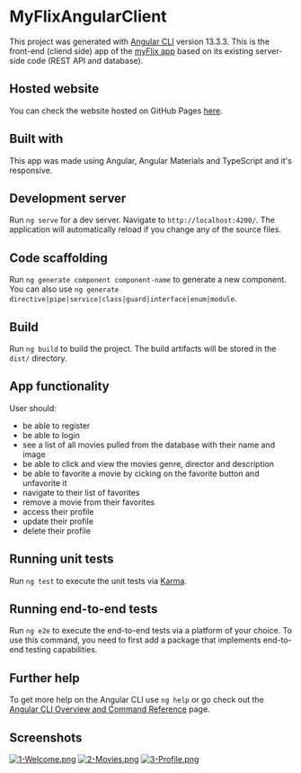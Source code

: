 # MyFlixAngularClient

This project was generated with [Angular CLI](https://github.com/angular/angular-cli) version 13.3.3.
This is the front-end (cliend side) app of the [myFlix app](https://github.com/MaiaraLopes/Movies_API) based on its existing server-side code (REST API and database).

## Hosted website

You can check the website hosted on GitHub Pages [here](https://maiaralopes.github.io/myFlix-Angular-client/).

## Built with

This app was made using Angular, Angular Materials and TypeScript and it's responsive.

## Development server

Run `ng serve` for a dev server. Navigate to `http://localhost:4200/`. The application will automatically reload if you change any of the source files.

## Code scaffolding

Run `ng generate component component-name` to generate a new component. You can also use `ng generate directive|pipe|service|class|guard|interface|enum|module`.

## Build

Run `ng build` to build the project. The build artifacts will be stored in the `dist/` directory.

## App functionality

User should:
- be able to register
- be able to login
- see a list of all movies pulled from the database with their name and image
- be able to click and view the movies genre, director and description
- be able to favorite a movie by cicking on the favorite button and unfavorite it
- navigate to their list of favorites
- remove a movie from their favorites
- access their profile
- update their profile
- delete their profile

## Running unit tests

Run `ng test` to execute the unit tests via [Karma](https://karma-runner.github.io).

## Running end-to-end tests

Run `ng e2e` to execute the end-to-end tests via a platform of your choice. To use this command, you need to first add a package that implements end-to-end testing capabilities.

## Further help

To get more help on the Angular CLI use `ng help` or go check out the [Angular CLI Overview and Command Reference](https://angular.io/cli) page.

## Screenshots

[![1-Welcome.png](https://i.postimg.cc/G2xkHSY1/1-Welcome.png)](https://postimg.cc/34Wyq1nL)
[![2-Movies.png](https://i.postimg.cc/0j6NKcHN/2-Movies.png)](https://postimg.cc/V08w3Bwy)
[![3-Profile.png](https://i.postimg.cc/cJX1DVpH/3-Profile.png)](https://postimg.cc/R3JzhbV5)


